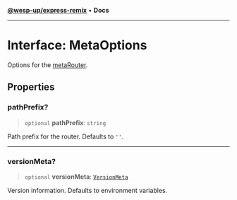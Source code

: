 [**@wesp-up/express-remix**](../README.md) • **Docs**

***

# Interface: MetaOptions

Options for the [metaRouter](../functions/metaRouter.md).

## Properties

### pathPrefix?

> `optional` **pathPrefix**: `string`

Path prefix for the router. Defaults to `''`.

***

### versionMeta?

> `optional` **versionMeta**: [`VersionMeta`](VersionMeta.md)

Version information. Defaults to environment variables.
